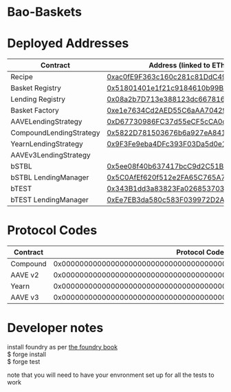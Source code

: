 # Bao-Baskets



# Deployed Addresses

Contract  	  					| Address (linked to ETherscan)									|
--------------------------------| --------------------------------------------------------------|
Recipe	  				        | [0xac0fE9F363c160c281c81DdC49d0AA8cE04C02Eb](https://etherscan.io/address/0xac0fE9F363c160c281c81DdC49d0AA8cE04C02Eb)|
Basket Registry  				| [0x51801401e1f21c9184610b99B978D050a374566E](https://etherscan.io/address/0x51801401e1f21c9184610b99B978D050a374566E)|
Lending Registry  				| [0x08a2b7D713e388123dc6678168656659d297d397](https://etherscan.io/address/0x08a2b7D713e388123dc6678168656659d297d397)|
Basket Factory  				| [0xe1e7634Cd2AED55C6aAA704299E735987f372b70](https://etherscan.io/address/0xe1e7634Cd2AED55C6aAA704299E735987f372b70)|
AAVELendingStrategy				| [0xD67730986FC37d55eCF5cCA0d2D854f4FCf5d876](https://etherscan.io/address/0xD67730986FC37d55eCF5cCA0d2D854f4FCf5d876)|
CompoundLendingStrategy  		| [0x5822D781503676b6a927eA841039465193CA213a](https://etherscan.io/address/0x5822D781503676b6a927eA841039465193CA213a)|
YearnLendingStrategy  		    | [0x9F3Fe9eba4DFc393F03Da5d0e18aFEe78a5f87E6](https://etherscan.io/address/0x9F3Fe9eba4DFc393F03Da5d0e18aFEe78a5f87E6)|
AAVEv3LendingStrategy  		    | [](https://etherscan.io/address/)|
bSTBL							| [0x5ee08f40b637417bcC9d2C51B62F4820ec9cF5D8](https://etherscan.io/address/0x5ee08f40b637417bcC9d2C51B62F4820ec9cF5D8)|
bSTBL LendingManager  			| [0x5C0AfEf620f512e2FA65C765A72fa46f9A41C6BD](https://etherscan.io/address/0x5C0AfEf620f512e2FA65C765A72fa46f9A41C6BD)|
bTEST							| [0x343B1dd3a83823Fa0268537030D90996572E743D](https://etherscan.io/address/0x343B1dd3a83823Fa0268537030D90996572E743D)|
bTEST LendingManager  			| [0xEe7EB3da580c583F039972D2A13394e367bE72D8](https://etherscan.io/address/0xEe7EB3da580c583F039972D2A13394e367bE72D8)|

# Protocol Codes

Contract  	  					| Protocol Code									                    |
--------------------------------| ------------------------------------------------------------------|
Compound 						| 0x0000000000000000000000000000000000000000000000000000000000000001|
AAVE v2  						| 0x0000000000000000000000000000000000000000000000000000000000000002|
Yearn  							| 0x0000000000000000000000000000000000000000000000000000000000000004|
AAVE v3  						| 0x0000000000000000000000000000000000000000000000000000000000000005|

# Developer notes

install foundry as per [the foundry book](https://book.getfoundry.sh/)  
    $ forge install  
    $ forge test  

note that you will need to have your envronment set up for all the tests to work




